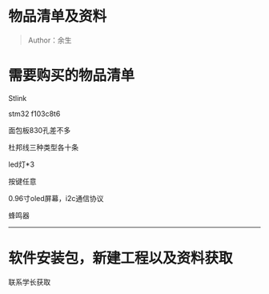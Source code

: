 # 物品清单及资料

> Author：余生

# 需要购买的物品清单

Stlink

stm32 f103c8t6

面包板830孔差不多

杜邦线三种类型各十条

led灯*3

按键任意

0.96寸oled屏幕，i2c通信协议

蜂鸣器

------



# 软件安装包，新建工程以及资料获取

联系学长获取